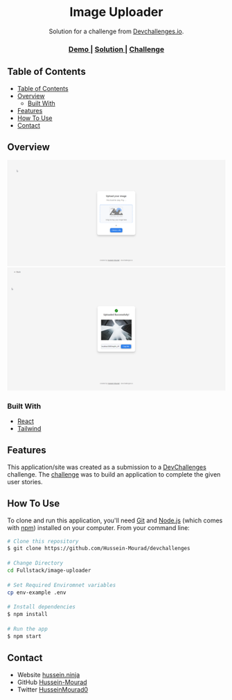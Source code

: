<!-- Please update value in the {}  -->

<h1 align="center">Image Uploader</h1>

<div align="center">
   Solution for a challenge from  <a href="http://devchallenges.io" target="_blank">Devchallenges.io</a>.
</div>

<div align="center">
  <h3>
    <a href="https://image-uploader-nodejs.onrender.com/">
      Demo
    </a>
    <span> | </span>
    <a href="https://github.com/Hussein-Mourad/devchallenges/tree/main/Fullstack/image-uploader">
      Solution
    </a>
    <span> | </span>
    <a href="https://devchallenges.io/challenges/O2iGT9yBd6xZBrOcVirx">
      Challenge
    </a>
  </h3>
</div>

<!-- TABLE OF CONTENTS -->

## Table of Contents

- [Table of Contents](#table-of-contents)
- [Overview](#overview)
  - [Built With](#built-with)
- [Features](#features)
- [How To Use](#how-to-use)
- [Contact](#contact)

<!-- OVERVIEW -->

## Overview

![screenshot](./screenshots/chrome_BNy0XWdqp3.png)
![screenshot](./screenshots/chrome_TLDv7hpTmf.png)


### Built With

<!-- This section should list any major frameworks that you built your project using. Here are a few examples.-->

- [React](https://reactjs.org/)
- [Tailwind](https://tailwindcss.com/)

## Features

<!-- List the features of your application or follow the template. Don't share the figma file here :) -->

This application/site was created as a submission to a [DevChallenges](https://devchallenges.io/challenges) challenge. The [challenge](https://devchallenges.io/challenges/O2iGT9yBd6xZBrOcVirx) was to build an application to complete the given user stories.

## How To Use

<!-- Example: -->

To clone and run this application, you'll need [Git](https://git-scm.com) and [Node.js](https://nodejs.org/en/download/) (which comes with [npm](http://npmjs.com)) installed on your computer. From your command line:

```bash
# Clone this repository
$ git clone https://github.com/Hussein-Mourad/devchallenges

# Change Directory
cd Fullstack/image-uploader

# Set Required Enviromnet variables
cp env-example .env

# Install dependencies
$ npm install

# Run the app
$ npm start
```

## Contact

- Website [hussein.ninja](https://hussein.ninja)
- GitHub [Hussein-Mourad](https://github.com/Hussein-Mourad)
- Twitter [HusseinMourad0](https://twitter.com/HusseinMourad0)
